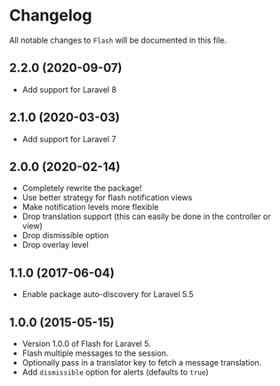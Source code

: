# Changelog

All notable changes to `Flash` will be documented in this file.

## 2.2.0 (2020-09-07)

- Add support for Laravel 8

## 2.1.0 (2020-03-03)

- Add support for Laravel 7

## 2.0.0 (2020-02-14)

- Completely rewrite the package!
- Use better strategy for flash notification views
- Make notification levels more flexible
- Drop translation support (this can easily be done in the controller or view)
- Drop dismissible option
- Drop overlay level

## 1.1.0 (2017-06-04)

- Enable package auto-discovery for Laravel 5.5 

## 1.0.0 (2015-05-15)

- Version 1.0.0 of Flash for Laravel 5.
- Flash multiple messages to the session.
- Optionally pass in a translator key to fetch a message translation.
- Add `dismissible` option for alerts (defaults to `true`)
